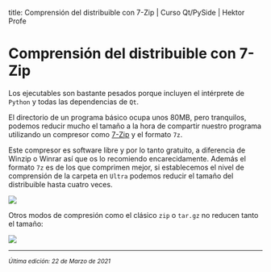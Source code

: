 title: Comprensión del distribuible con 7-Zip | Curso Qt/PySide | Hektor Profe

# Comprensión del distribuible con 7-Zip

Los ejecutables son bastante pesados porque incluyen el intérprete de `Python` y todas las dependencias de `Qt`.

El directorio de un programa básico ocupa unos 80MB, pero tranquilos, podemos reducir mucho el tamaño a la hora de compartir nuestro programa utilizando un compresor como [7-Zip](https://www.7-zip.org/) y el formato `7z`.

Este compresor es software libre y por lo tanto gratuito, a diferencia de Winzip o Winrar así que os lo recomiendo encarecidamente. Además el formato `7z` es de los que comprimen mejor, si establecemos el nivel de comprensión de la carpeta en `Ultra` podemos reducir el tamaño del distribuible hasta cuatro veces.

<img src="{{cdn}}/pyside/10-docs/02.png">

Otros modos de compresión como el clásico `zip` o `tar.gz` no reducen tanto el tamaño:

<img src="{{cdn}}/pyside/10-docs/03.png">


___
<small class="edited"><i>Última edición: 22 de Marzo de 2021</i></small>